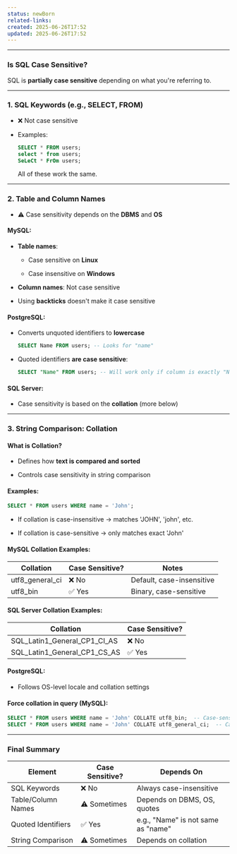 ```yaml
---
status: newBorn
related-links: 
created: 2025-06-26T17:52
updated: 2025-06-26T17:52
---
```

---

### Is SQL Case Sensitive?

SQL is **partially case sensitive** depending on what you're referring to.

---

### 1. SQL Keywords (e.g., SELECT, FROM)

- ❌ Not case sensitive
    
- Examples:
    
    ```sql
    SELECT * FROM users;
    select * from users;
    SeLeCt * FrOm users;
    ```
    
    All of these work the same.
    

---

### 2. Table and Column Names

- ⚠️ Case sensitivity depends on the **DBMS** and **OS**
    

#### MySQL:

- **Table names**:
    
    - Case sensitive on **Linux**
        
    - Case insensitive on **Windows**
        
- **Column names**: Not case sensitive
    
- Using **backticks** doesn't make it case sensitive
    

#### PostgreSQL:

- Converts unquoted identifiers to **lowercase**
    
    ```sql
    SELECT Name FROM users; -- Looks for "name"
    ```
    
- Quoted identifiers **are case sensitive**:
    
    ```sql
    SELECT "Name" FROM users; -- Will work only if column is exactly "Name"
    ```
    

#### SQL Server:

- Case sensitivity is based on the **collation** (more below)
    

---

### 3. String Comparison: Collation

#### What is Collation?

- Defines how **text is compared and sorted**
    
- Controls case sensitivity in string comparison
    

#### Examples:

```sql
SELECT * FROM users WHERE name = 'John';
```

- If collation is case-insensitive → matches 'JOHN', 'john', etc.
    
- If collation is case-sensitive → only matches exact 'John'
    

#### MySQL Collation Examples:

|Collation|Case Sensitive?|Notes|
|---|---|---|
|utf8_general_ci|❌ No|Default, case-insensitive|
|utf8_bin|✅ Yes|Binary, case-sensitive|

#### SQL Server Collation Examples:

|Collation|Case Sensitive?|
|---|---|
|SQL_Latin1_General_CP1_CI_AS|❌ No|
|SQL_Latin1_General_CP1_CS_AS|✅ Yes|

#### PostgreSQL:

- Follows OS-level locale and collation settings
    

#### Force collation in query (MySQL):

```sql
SELECT * FROM users WHERE name = 'John' COLLATE utf8_bin;  -- Case-sensitive
SELECT * FROM users WHERE name = 'John' COLLATE utf8_general_ci;  -- Case-insensitive
```

---

### Final Summary

|Element|Case Sensitive?|Depends On|
|---|---|---|
|SQL Keywords|❌ No|Always case-insensitive|
|Table/Column Names|⚠️ Sometimes|Depends on DBMS, OS, quotes|
|Quoted Identifiers|✅ Yes|e.g., "Name" is not same as "name"|
|String Comparison|⚠️ Sometimes|Depends on collation|

